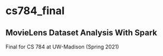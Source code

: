 # cs784_final

## MovieLens Dataset Analysis With Spark
Final for CS 784 at UW-Madison (Spring 2021)
